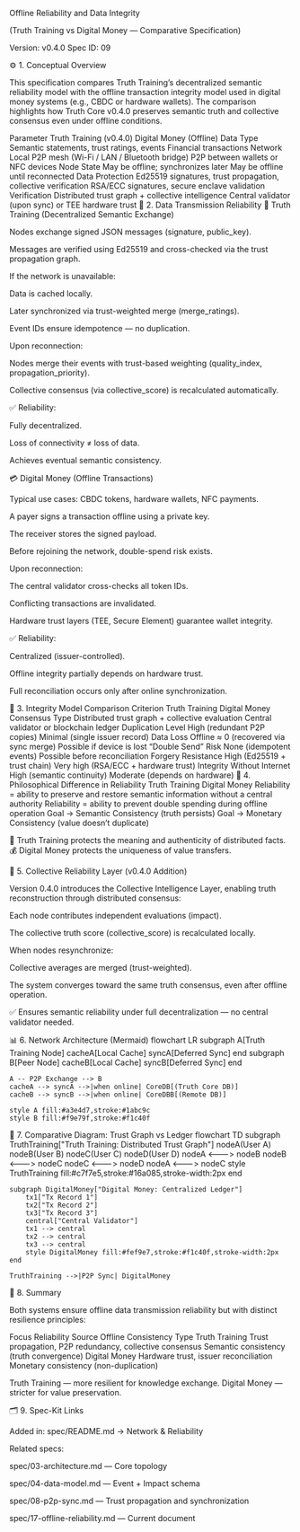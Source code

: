 Offline Reliability and Data Integrity

(Truth Training vs Digital Money — Comparative Specification)

Version: v0.4.0
Spec ID: 09

⚙️ 1. Conceptual Overview

This specification compares Truth Training’s decentralized semantic reliability model with the offline transaction integrity model used in digital money systems (e.g., CBDC or hardware wallets).
The comparison highlights how Truth Core v0.4.0 preserves semantic truth and collective consensus even under offline conditions.

Parameter	Truth Training (v0.4.0)	Digital Money (Offline)
Data Type	Semantic statements, trust ratings, events	Financial transactions
Network	Local P2P mesh (Wi-Fi / LAN / Bluetooth bridge)	P2P between wallets or NFC devices
Node State	May be offline; synchronizes later	May be offline until reconnected
Data Protection	Ed25519 signatures, trust propagation, collective verification	RSA/ECC signatures, secure enclave validation
Verification	Distributed trust graph + collective intelligence	Central validator (upon sync) or TEE hardware trust
🔁 2. Data Transmission Reliability
📡 Truth Training (Decentralized Semantic Exchange)

Nodes exchange signed JSON messages (signature, public_key).

Messages are verified using Ed25519 and cross-checked via the trust propagation graph.

If the network is unavailable:

Data is cached locally.

Later synchronized via trust-weighted merge (merge_ratings).

Event IDs ensure idempotence — no duplication.

Upon reconnection:

Nodes merge their events with trust-based weighting (quality_index, propagation_priority).

Collective consensus (via collective_score) is recalculated automatically.

✅ Reliability:

Fully decentralized.

Loss of connectivity ≠ loss of data.

Achieves eventual semantic consistency.

💳 Digital Money (Offline Transactions)

Typical use cases: CBDC tokens, hardware wallets, NFC payments.

A payer signs a transaction offline using a private key.

The receiver stores the signed payload.

Before rejoining the network, double-spend risk exists.

Upon reconnection:

The central validator cross-checks all token IDs.

Conflicting transactions are invalidated.

Hardware trust layers (TEE, Secure Element) guarantee wallet integrity.

✅ Reliability:

Centralized (issuer-controlled).

Offline integrity partially depends on hardware trust.

Full reconciliation occurs only after online synchronization.

🧩 3. Integrity Model Comparison
Criterion	Truth Training	Digital Money
Consensus Type	Distributed trust graph + collective evaluation	Central validator or blockchain ledger
Duplication Level	High (redundant P2P copies)	Minimal (single issuer record)
Data Loss Offline	≈ 0 (recovered via sync merge)	Possible if device is lost
“Double Send” Risk	None (idempotent events)	Possible before reconciliation
Forgery Resistance	High (Ed25519 + trust chain)	Very high (RSA/ECC + hardware trust)
Integrity Without Internet	High (semantic continuity)	Moderate (depends on hardware)
🧠 4. Philosophical Difference in Reliability
Truth Training	Digital Money
Reliability = ability to preserve and restore semantic information without a central authority	Reliability = ability to prevent double spending during offline operation
Goal → Semantic Consistency (truth persists)	Goal → Monetary Consistency (value doesn’t duplicate)

💬 Truth Training protects the meaning and authenticity of distributed facts.
💰 Digital Money protects the uniqueness of value transfers.

🧮 5. Collective Reliability Layer (v0.4.0 Addition)

Version 0.4.0 introduces the Collective Intelligence Layer, enabling truth reconstruction through distributed consensus:

Each node contributes independent evaluations (impact).

The collective truth score (collective_score) is recalculated locally.

When nodes resynchronize:

Collective averages are merged (trust-weighted).

The system converges toward the same truth consensus, even after offline operation.

✅ Ensures semantic reliability under full decentralization — no central validator needed.

📊 6. Network Architecture (Mermaid)
flowchart LR
    subgraph A[Truth Training Node]
        cacheA[Local Cache]
        syncA[Deferred Sync]
    end
    subgraph B[Peer Node]
        cacheB[Local Cache]
        syncB[Deferred Sync]
    end

    A -- P2P Exchange --> B
    cacheA --> syncA -->|when online| CoreDB[(Truth Core DB)]
    cacheB --> syncB -->|when online| CoreDBB[(Remote DB)]

    style A fill:#a3e4d7,stroke:#1abc9c
    style B fill:#f9e79f,stroke:#f1c40f

🔄 7. Comparative Diagram: Trust Graph vs Ledger
flowchart TD
    subgraph TruthTraining["Truth Training: Distributed Trust Graph"]
        nodeA(User A)
        nodeB(User B)
        nodeC(User C)
        nodeD(User D)
        nodeA <---> nodeB
        nodeB <---> nodeC
        nodeC <---> nodeD
        nodeA <---> nodeC
        style TruthTraining fill:#c7f7e5,stroke:#16a085,stroke-width:2px
    end

    subgraph DigitalMoney["Digital Money: Centralized Ledger"]
        tx1["Tx Record 1"]
        tx2["Tx Record 2"]
        tx3["Tx Record 3"]
        central["Central Validator"]
        tx1 --> central
        tx2 --> central
        tx3 --> central
        style DigitalMoney fill:#fef9e7,stroke:#f1c40f,stroke-width:2px
    end

    TruthTraining -->|P2P Sync| DigitalMoney

🧩 8. Summary

Both systems ensure offline data transmission reliability but with distinct resilience principles:

Focus	Reliability Source	Offline Consistency Type
Truth Training	Trust propagation, P2P redundancy, collective consensus	Semantic consistency (truth convergence)
Digital Money	Hardware trust, issuer reconciliation	Monetary consistency (non-duplication)

Truth Training — more resilient for knowledge exchange.
Digital Money — stricter for value preservation.

🗂 9. Spec-Kit Links

Added in: spec/README.md → Network & Reliability

Related specs:

spec/03-architecture.md — Core topology

spec/04-data-model.md — Event + Impact schema

spec/08-p2p-sync.md — Trust propagation and synchronization

spec/17-offline-reliability.md — Current document